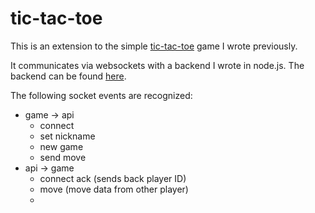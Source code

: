 tic-tac-toe
===========

This is an extension to the simple [tic-tac-toe](https://github.com/vitosamson/tic-tac-toe) game I wrote previously.

It communicates via websockets with a backend I wrote in node.js. The backend can be found [here](https://github.com/vitosamson/tic-tac-api).

The following socket events are recognized:
  - game -> api
    - connect
    - set nickname
    - new game
    - send move
  - api -> game
    - connect ack (sends back player ID)
    - move (move data from other player)
    - 
